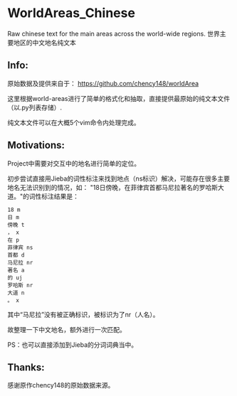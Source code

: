 # WorldAreas_Chinese
Raw chinese text for the main areas across the world-wide regions. 世界主要地区的中文地名纯文本

## Info:
原始数据及提供来自于： https://github.com/chency148/worldArea

这里根据world-areas进行了简单的格式化和抽取，直接提供最原始的纯文本文件（以.py列表存储）.

纯文本文件可以在大概5个vim命令内处理完成。

## Motivations:
Project中需要对交互中的地名进行简单的定位。

初步尝试直接用Jieba的词性标注来找到地点（ns标识）解决，可能存在很多主要地名无法识别到的情况，如：
"18日傍晚，在菲律宾首都马尼拉著名的罗哈斯大道。"的词性标注结果是：

```
18 m
日 m
傍晚 t
， x
在 p
菲律宾 ns
首都 d
马尼拉 nr
著名 a
的 uj
罗哈斯 nr
大道 n
。 x
```
其中“马尼拉”没有被正确标识，被标识为了nr（人名）。

故整理一下中文地名，额外进行一次匹配。

PS：也可以直接添加到Jieba的分词词典当中。


## Thanks:
感谢原作chency148的原始数据来源。
